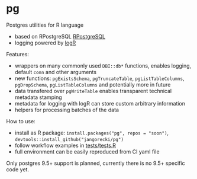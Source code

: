 # pg

Postgres utilities for R language

- based on RPostgreSQL [RPostgreSQL](https://github.com/tomoakin/RPostgreSQL)
- logging powered by [logR](https://github.com/jangorecki/logR)

Features:  

- wrappers on many commonly used `DBI::db*` functions, enables logging, default `conn` and other arguments
- new functions: `pgExistsSchema`, `pgTruncateTable`, `pgListTableColumns`, `pgDropSchema`, `pgListTableColumns` and potentially more in future
- data transfered over `pgWriteTable` enables transparent technical metadata stamping
- metadata for logging with logR can store custom arbitrary information
- helpers for processing batches of the data

How to use:  

- install as R package: `install.packages("pg", repos = "soon")`, `devtools::install_github("jangorecki/pg")`
- follow workflow examples in [tests/tests.R](tests/tests.R)
- full environment can be easily reproduced from CI yaml file

Only postgres 9.5+ support is planned, currently there is no 9.5+ specific code yet.  
